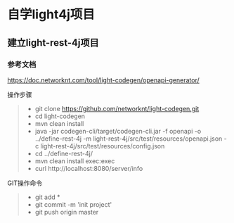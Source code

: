 # 自学light4j项目

## 建立light-rest-4j项目

### 参考文档
https://doc.networknt.com/tool/light-codegen/openapi-generator/

操作步骤
>* git clone https://github.com/networknt/light-codegen.git
>* cd light-codegen
>* mvn clean install
>* java -jar codegen-cli/target/codegen-cli.jar -f openapi -o ../define-rest-4j -m light-rest-4j/src/test/resources/openapi.json -c light-rest-4j/src/test/resources/config.json
>* cd ../define-rest-4j/
>* mvn clean install exec:exec
>* curl http://localhost:8080/server/info

GIT操作命令
>* git add *
>* git commit -m 'init project'
>* git push origin master